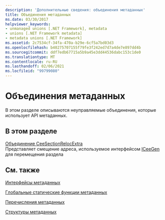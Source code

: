 ```yaml
---
description: 'Дополнительные сведения: объединения метаданных'
title: Объединения метаданных
ms.date: 03/30/2017
helpviewer_keywords:
- unmanaged unions [.NET Framework], metadata
- unions [.NET Framework metadata]
- metadata unions [.NET Framework]
ms.assetid: 2c7534cf-34fa-470a-b29e-6cf5a7bd03d3
ms.openlocfilehash: b40275707155f79fe3f242ed7d7a4de7e897dd4b
ms.sourcegitcommit: ddf7edb67715a5b9a45e3dd44536dabc153c1de0
ms.translationtype: MT
ms.contentlocale: ru-RU
ms.lasthandoff: 02/06/2021
ms.locfileid: "99799080"
---
```

# <a name="metadata-unions"></a>Объединения метаданных

В этом разделе описываются неуправляемые объединения, которые использует API метаданных.  
  
## <a name="in-this-section"></a>В этом разделе  

 [Объединение CeeSectionRelocExtra](ceesectionrelocextra-union.md)  
 Представляет смещение адреса, используемое интерфейсом [ICeeGen](iceegen-interface.md) для перемещения раздела  
  
## <a name="related-sections"></a>См. также  

 [Интерфейсы метаданных](metadata-interfaces.md)  
  
 [Глобальные статические функции метаданных](metadata-global-static-functions.md)  
  
 [Перечисления метаданных](metadata-enumerations.md)  
  
 [Структуры метаданных](metadata-structures.md)

